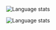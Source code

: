 

<!--
**AlexandrViktorovich/AlexandrViktorovich** is a ✨ _special_ ✨ repository because its `README.md` (this file) appears on your GitHub profile.

Here are some ideas to get you started:

- 🔭 I’m currently working on ...
- 🌱 I’m currently learning ...
- 👯 I’m looking to collaborate on ...
- 🤔 I’m looking for help with ...
- 💬 Ask me about ...
- 📫 How to reach me: ...
- 😄 Pronouns: ...
- ⚡ Fun fact: ...
-->

![Language stats](https://github-readme-stats.vercel.app/api/top-langs/?username=AlexandrViktorovich&layout=compact&icon_color=805AD5&text_color=718096&bg_color=ffffff00&hide_border=true&langs_count=10&locale=ru&count_private=true)

![Language stats](https://github-readme-stats.vercel.app/api?username=AlexandrViktorovich&count_private=true&theme=midnight-purple)
